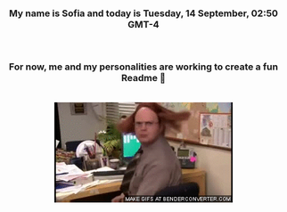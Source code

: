 


<div align="center">
<h3 >My name is Sofia and today is Tuesday, 14 September, 02:50 GMT-4</h3><br>
<h3 >For now, me and my personalities are working to create a fun Readme 👋
</h3><br>
<img src='img/dwight.gif' alt='working...'/>
</div>
